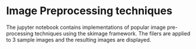 # Image Preprocessing techniques
The jupyter notebook contains implementations of popular image pre-processing techniques using the skimage framework. The filers are applied to 3 sample images and the resulting images are displayed.
